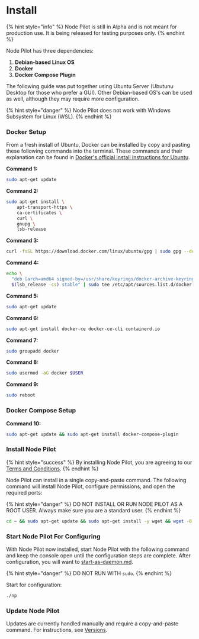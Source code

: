 # Install

{% hint style="info" %}
Node Pilot is still in Alpha and is not meant for production use. It is being released for testing purposes only.
{% endhint %}

Node Pilot has three dependencies:&#x20;

1. **Debian-based Linux OS**
2. **Docker**
3. **Docker Compose Plugin**

The following guide was put together using Ubuntu Server (Ubutunu Desktop for those who prefer a GUI). Other Debian-based OS's can be used as well, although they may require more configuration.

{% hint style="danger" %}
Node Pilot does not work with Windows Subsystem for Linux (WSL).
{% endhint %}

### Docker Setup

From a fresh install of Ubuntu, Docker can be installed by copy and pasting these following commands into the terminal. These commands and their explanation can be found in [Docker's official install instructions for Ubuntu](https://docs.docker.com/engine/install/ubuntu/).

**Command 1:**

```bash
sudo apt-get update
```

**Command 2:**

```bash
sudo apt-get install \
    apt-transport-https \
    ca-certificates \
    curl \
    gnupg \
    lsb-release
```

**Command 3:**

```bash
curl -fsSL https://download.docker.com/linux/ubuntu/gpg | sudo gpg --dearmor -o /usr/share/keyrings/docker-archive-keyring.gpg
```

**Command 4:**

```bash
echo \
  "deb [arch=amd64 signed-by=/usr/share/keyrings/docker-archive-keyring.gpg] https://download.docker.com/linux/ubuntu \
  $(lsb_release -cs) stable" | sudo tee /etc/apt/sources.list.d/docker.list > /dev/null
```

**Command 5:**

```bash
sudo apt-get update
```

**Command 6:**

```bash
sudo apt-get install docker-ce docker-ce-cli containerd.io
```

**Command 7:**

```bash
sudo groupadd docker
```

**Command 8:**

```bash
sudo usermod -aG docker $USER
```

**Command 9:**

```bash
sudo reboot
```



### Docker Compose Setup

**Command 10:**

```bash
sudo apt-get update && sudo apt-get install docker-compose-plugin
```

###

### Install Node Pilot

{% hint style="success" %}
By installing Node Pilot, you are agreeing to our [Terms and Conditions](https://nodepilot.tech/terms-and-conditions/).
{% endhint %}

Node Pilot can install in a single copy-and-paste command. The following command will install Node Pilot, configure permissions, and open the required ports:

{% hint style="danger" %}
DO NOT INSTALL OR RUN NODE PILOT AS A ROOT USER. Always make sure you are a standard user.
{% endhint %}

```bash
cd ~ && sudo apt-get update && sudo apt-get install -y wget && wget -O ./np https://builds.decentralizedauthority.com/node-pilot/v0.18.17/np && sudo chmod +x ./np && sudo ufw allow 80 && sudo ufw allow 443 && sudo ufw allow 22 && sudo ufw allow 34416 && sudo ufw allow 19999 && sudo ufw allow 26656 && sudo ufw enable
```

### Start Node Pilot For Configuring

With Node Pilot now installed, start Node Pilot with the following command and keep the console open until the configuration steps are complete. After configuration, you will want to [start-as-daemon.md](configure/start-as-daemon.md "mention").

{% hint style="danger" %}
DO NOT RUN WITH `sudo`.
{% endhint %}

Start for configuration:

```bash
./np
```

### Update Node Pilot

Updates are currently handled manually and require a copy-and-paste command. For instructions, see [Versions](versions.md).

